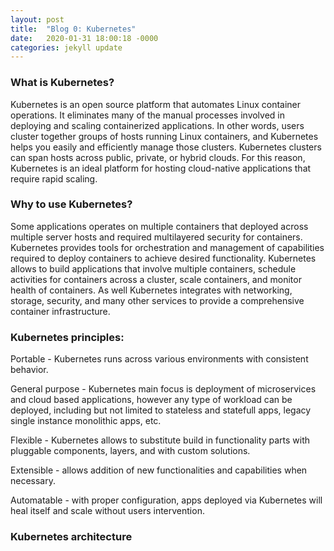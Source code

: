 ```yaml
---
layout: post
title:  "Blog 0: Kubernetes"
date:   2020-01-31 18:00:18 -0000
categories: jekyll update
---
```


<h3>What is Kubernetes?</h3>

Kubernetes is an open source platform that automates Linux container operations. It eliminates many of the manual processes involved in deploying and scaling containerized applications. In other words, users cluster together groups of hosts running Linux containers, and Kubernetes helps you easily and efficiently manage those clusters. Kubernetes clusters can span hosts across public, private, or hybrid clouds. For this reason, Kubernetes is an ideal platform for hosting cloud-native applications that require rapid scaling.

<h3>Why to use Kubernetes?</h3>

Some applications operates on multiple containers that deployed across multiple server hosts and required multilayered security for containers. Kubernetes provides tools for orchestration and management of capabilities required to deploy containers to achieve desired functionality. Kubernetes allows to build applications that involve multiple containers, schedule activities for containers across a cluster, scale containers, and monitor health of containers. As well Kubernetes integrates with networking, storage, security, and many other services to provide a comprehensive container infrastructure.

<h3>Kubernetes principles:</h3>

Portable - Kubernetes runs across various environments with consistent behavior.

General purpose - Kubernetes main focus is deployment of microservices and cloud based applications, however any type of workload can be deployed, including but not limited to stateless and statefull apps, legacy single instance monolithic apps, etc.

Flexible - Kubernetes allows to substitute build in functionality parts with pluggable components, layers, and with custom solutions.

Extensible - allows addition of new functionalities and capabilities when necessary.

Automatable - with proper configuration, apps deployed via Kubernetes will heal itself and scale without users intervention.

<h3>Kubernetes architecture</h3>







[jekyll-docs]: https://jekyllrb.com/docs/home
[jekyll-gh]:   https://github.com/jekyll/jekyll
[jekyll-talk]: https://talk.jekyllrb.com/
